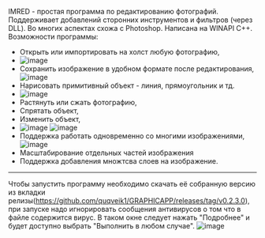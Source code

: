 IMRED - простая программа по редактированию фотографий. Поддерживает добавлений сторонних инструментов и фильтров (через DLL). Во многих аспектах схожа с Photoshop. Написана на WINAPI C++. Возможности программы: 
- Открыть или импортировать на холст любую фотографию, 
-  ![image](https://user-images.githubusercontent.com/64206443/182854548-5493df0f-4b0f-462f-ae83-fcb3d7c1221d.png)
- Сохранить изображение в удобном формате после редактирования,
![image](https://user-images.githubusercontent.com/64206443/182854882-eaae5da0-4436-47eb-acc9-706e0200fe26.png)
- Нарисовать примитивный объект - линия, прямоугольник и тд.
- ![image](https://user-images.githubusercontent.com/64206443/182832471-10e8e3e4-441a-4398-8869-6e23a97ea341.png)
- Растянуть или сжать фотографию,
- Спрятать объект,
- Изменить объект,
- ![image](https://user-images.githubusercontent.com/64206443/182855280-365db4ca-9b22-4d17-bdec-b1cfa9bce683.png)
![image](https://user-images.githubusercontent.com/64206443/182855416-b7e66951-b153-41f8-92a7-ae3a7207d623.png)
- Поддержка работать одновременно со многими изображениями,
![image](https://user-images.githubusercontent.com/64206443/182855149-a77719ec-10ab-4451-8693-fea855a967c4.png)
- Масштабирование отдельных частей изображения
- Поддержка добавления множтсва слоев на изображение.
______________________________________________________________________________________________________________
Чтобы запустить программу необходимо скачать её собранную версию из вкладки релизы(https://github.com/quqveik1/GRAPHICAPP/releases/tag/v0.2.3.0),
при запуске надо игнорировать сообщения антивирусов о том что в файле содержится вирус.
В таком окне следует нажать "Подробнее" и будет доступно выбрать "Выполнить в любом случае".
![image](https://user-images.githubusercontent.com/64206443/182850947-0855e7db-f4b7-4635-a350-d6ce149e3541.png)




